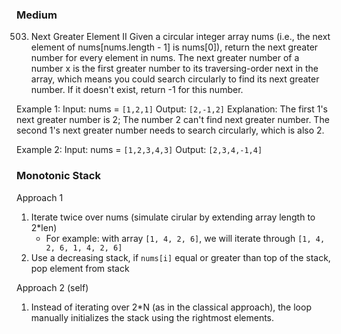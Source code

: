 ### **Medium**
503. Next Greater Element II
Given a circular integer array nums (i.e., the next element of nums[nums.length - 1] is nums[0]), return the next greater number for every element in nums.
The next greater number of a number x is the first greater number to its traversing-order next in the array, which means you could search circularly to find its next greater number. If it doesn't exist, return -1 for this number.

 
Example 1:
Input: nums = `[1,2,1]`
Output: `[2,-1,2]`
Explanation: The first 1's next greater number is 2; 
The number 2 can't find next greater number. 
The second 1's next greater number needs to search circularly, which is also 2.

Example 2:
Input: nums = `[1,2,3,4,3]`
Output: `[2,3,4,-1,4]`

### **Monotonic Stack**
Approach 1
1. Iterate twice over nums (simulate cirular by extending array length to 2*len)
    - For example: with array `[1, 4, 2, 6]`, we will iterate through `[1, 4, 2, 6, 1, 4, 2, 6]`
2. Use a decreasing stack, if `nums[i]` equal or greater than top of the stack, pop element from stack

Approach 2 (self)
1. Instead of iterating over 2*N (as in the classical approach), the loop manually initializes the stack using the rightmost elements.
